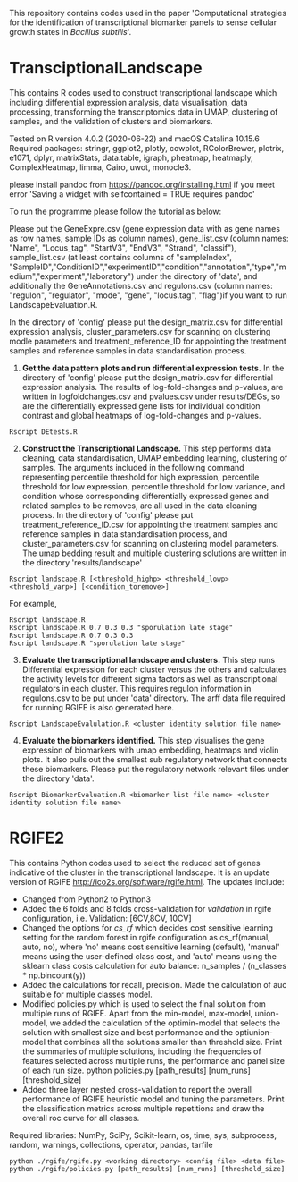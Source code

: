 This repository contains codes used in the paper 'Computational strategies for the identification of transcriptional biomarker panels to sense cellular growth states in *Bacillus subtilis*'.

<h1>TransciptionalLandscape</h1>

This contains R codes used to construct transcriptional landscape which including differential expression analysis, data visualisation, data processing, transforming the transcriptomics data in UMAP, clustering of samples, and the validation of clusters and biomarkers.

Tested on R version 4.0.2 (2020-06-22) and macOS Catalina 10.15.6
Required packages: stringr, ggplot2, plotly, cowplot, RColorBrewer, plotrix, e1071, dplyr, matrixStats, data.table, igraph, pheatmap, heatmaply, ComplexHeatmap, limma, Cairo, uwot, monocle3.

please install pandoc from https://pandoc.org/installing.html if you meet error 'Saving a widget with selfcontained = TRUE requires pandoc'

To run the programme please follow the tutorial as below:

Please put the GeneExpre.csv (gene expression data with as gene names as row names, sample IDs as column names), gene_list.csv (column names: "Name", "Locus_tag", "StartV3", "EndV3", "Strand", "classif"), sample_list.csv (at least contains columns of "sampleIndex", "SampleID","ConditionID","experimentID","condition","annotation","type","medium","experiment","laboratory") under the directory of 'data', and additionally the GeneAnnotations.csv and regulons.csv (column names: "regulon", "regulator", "mode", "gene", "locus.tag", "flag")if you want to run LandscapeEvaluation.R.

In the directory of 'config' please put the design_matrix.csv for differential expression analysis, cluster_parameters.csv for scanning on clustering modle parameters and treatment_reference_ID for appointing the treatment samples and reference samples in data standardisation process.

1. **Get the data pattern plots and run differential expression tests.** In the directory of 'config' please put the design_matrix.csv for differential expression analysis. The results of log-fold-changes and p-values, are written in logfoldchanges.csv and pvalues.csv under results/DEGs, so are the differentially expressed gene lists for individual condition contrast and global heatmaps of log-fold-changes and p-values.
```
Rscript DEtests.R
```
2. **Construct the Transcriptional Landscape.** This step performs data cleaning, data standardisation, UMAP embedding learning, clustering of samples. The arguments included in the following command representing percentile threshold for high expression, percentile threshold for low expression, percentile threshold for low variance, and condition whose corresponding differentially expressed genes and related samples to be removes, are all used in the data cleaning process. In the directory of 'config' please put treatment_reference_ID.csv for appointing the treatment samples and reference samples in data standardisation process, and cluster_parameters.csv for scanning on clustering model parameters. The umap bedding result and multiple clustering solutions are written in the directory 'results/landscape'
```
Rscript landscape.R [<threshold_highp> <threshold_lowp> <threshold_varp>] [<condition_toremove>]
```
For example,
```
Rscript landscape.R
Rscript landscape.R 0.7 0.3 0.3 "sporulation late stage"
Rscript landscape.R 0.7 0.3 0.3
Rscript landscape.R "sporulation late stage"
```
3. **Evaluate the transcriptional landscape and clusters.** This step runs Differential expression for each cluster versus the others and calculates the activity levels for different sigma factors as well as transcriptional regulators in each cluster. This requires regulon information in regulons.csv to be put under 'data' directory. The arff data file required for running RGIFE is also generated here.
```
Rscript LandscapeEvalulation.R <cluster identity solution file name>
```
4. **Evaluate the biomarkers identified.** This step visualises the gene expression of biomarkers with umap embedding, heatmaps and violin plots. It also pulls out the smallest sub regulatory network that connects these biomarkers. Please put the regulatory network relevant files under the directory 'data'.
```
Rscript BiomarkerEvaluation.R <biomarker list file name> <cluster identity solution file name>
```

<h1>RGIFE2</h1>

This contains Python codes used to select the reduced set of genes indicative of the cluster in the transcriptional landscape. It is an update version of RGIFE http://ico2s.org/software/rgife.html. The updates include:
- Changed from Python2 to Python3
- Added the 6 folds and 8 folds cross-validation for *validation* in rgife configuration, i.e. Validation: [6CV,8CV, 10CV]
- Changed the options for *cs_rf* which decides cost sensitive learning setting for the random forest in rgife configuration as cs_rf(manual, auto, no), where 'no' means cost sensitive learning (default), 'manual' means using the user-defined class cost, and 'auto' means using the sklearn class costs calculation for auto balance: n_samples / (n_classes * np.bincount(y))
- Added the calculations for recall, precision. Made the calculation of auc suitable for multiple classes model.  
- Modified policies.py which is used to select the final solution from multiple runs of RGIFE. Apart from the min-model, max-model, union-model, we added the calculation of the optimin-model that selects the solution with smallest size and best performance and the optiunion-model that combines all the solutions smaller than threshold size. Print the summaries of multiple solutions, including the frequencies of features selected across multiple runs, the performance and panel size  of each run size.
python policies.py [path_results] [num_runs] [threshold_size]
- Added three layer nested cross-validation to report the overall performance of RGIFE heuristic model and tuning the parameters. Print the classification metrics across multiple repetitions and draw the overall roc curve for all classes.

Required libraries: NumPy, SciPy, Scikit-learn, os, time, sys, subprocess, random, warnings, collections, operator, pandas, tarfile

```
python ./rgife/rgife.py <working directory> <config file> <data file>
python ./rgife/policies.py [path_results] [num_runs] [threshold_size]

```
